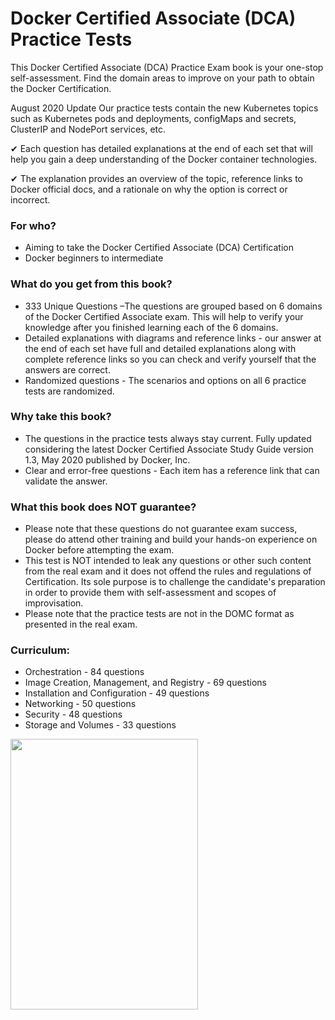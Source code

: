 # Docker Certified Associate (DCA) Practice Tests


This Docker Certified Associate (DCA) Practice Exam book is your one-stop self-assessment. Find the domain areas to improve on your path to obtain the Docker Certification.

August 2020 Update Our practice tests contain the new Kubernetes topics such as Kubernetes pods and deployments, configMaps and secrets, ClusterIP and NodePort services, etc.

✔ Each question has detailed explanations at the end of each set that will help you gain a deep understanding of the Docker container technologies.

✔ The explanation provides an overview of the topic, reference links to Docker official docs, and a rationale on why the option is correct or incorrect.

### For who?
* Aiming to take the Docker Certified Associate (DCA) Certification
* Docker beginners to intermediate

### What do you get from this book?
* 333 Unique Questions –The questions are grouped based on 6 domains of the Docker Certified Associate exam. This will help to verify your knowledge after you finished learning each of the 6 domains.
* Detailed explanations with diagrams and reference links - our answer at the end of each set have full and detailed explanations along with complete reference links so you can check and verify yourself that the answers are correct.
* Randomized questions - The scenarios and options on all 6 practice tests are randomized. 

### Why take this book?
* The questions in the practice tests always stay current. Fully updated considering the latest Docker Certified Associate Study Guide version 1.3, May 2020 published by Docker, Inc.
* Clear and error-free questions - Each item has a reference link that can validate the answer.

### What this book does NOT guarantee?
* Please note that these questions do not guarantee exam success, please do attend other training and build your hands-on experience on Docker before attempting the exam.
* This test is NOT intended to leak any questions or other such content from the real exam and it does not offend the rules and regulations of Certification. Its sole purpose is to challenge the candidate's preparation in order to provide them with self-assessment and scopes of improvisation.
* Please note that the practice tests are not in the DOMC format as presented in the real exam. 
### Curriculum:
* Orchestration - 84 questions
* Image Creation, Management, and Registry - 69 questions
* Installation and Configuration - 49 questions
* Networking - 50 questions
* Security - 48 questions
* Storage and Volumes - 33 questions

<a href="https://www.amazon.com/dp/B08GCVGMN4"><img src="https://github.com/lucian-12/DCA-Practice-Questions/blob/master/img/book_cover7.jpg" align="left" height="433" width="300" ></a>

